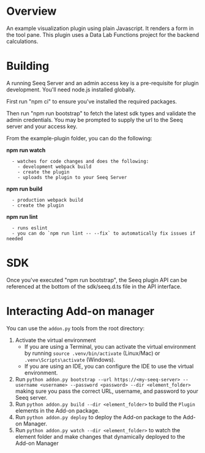 # Overview

An example visualization plugin using plain Javascript. It renders a form in the tool pane. This plugin uses a Data Lab Functions project for the backend calculations.

# Building

A running Seeq Server and an admin access key is a pre-requisite for plugin development. You'll need node.js installed globally.

First run "npm ci" to ensure you've installed the required packages.

Then run "npm run bootstrap" to fetch the latest sdk types and validate the admin credentials. You may be prompted to supply the url to the Seeq server and your access key.

From the example-plugin folder, you can do the following:

  **npm run watch**

      - watches for code changes and does the following:
        - development webpack build
        - create the plugin
        - uploads the plugin to your Seeq Server

  **npm run build**

      - production webpack build
      - create the plugin

  **npm run lint**

      - runs eslint
      - you can do `npm run lint -- --fix` to automatically fix issues if needed

 # SDK

 Once you've executed "npm run bootstrap", the Seeq plugin API can be referenced at the bottom of the sdk/seeq.d.ts file in the API interface.

 # Interacting Add-on manager
You can use the `addon.py` tools from the root directory:
1. Activate the virtual environment
	* If you are using a Terminal, you can activate the virtual environment by running `source .venv/bin/activate`
	  (Linux/Mac) or `.venv\Scripts\activate` (Windows).
	* If you are using an IDE, you can configure the IDE to use the virtual environment.
2. Run `python addon.py bootstrap --url https://<my-seeq-server> --username <username> --password <password> --dir <element_folder>` making
   sure you pass the correct URL, username, and password to your Seeq server.
3. Run `python addon.py build --dir <element_folder>` to build the `Plugin` elements in the Add-on package.
4. Run `python addon.py deploy` to deploy the Add-on package to the Add-on Manager.
5. Run `python addon.py watch --dir <element_folder>` to watch the element folder and make changes that dynamically deployed to the Add-on Manager
